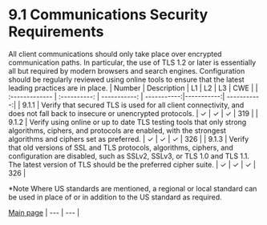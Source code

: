 # 9.1 Communications Security Requirements

All client communications should only take place over encrypted communication paths. In particular, the use of TLS 1.2 or later is essentially all but required by modern browsers and search engines. Configuration should be regularly reviewed using online tools to ensure that the latest leading practices are in place.
| Number       | Description     | L1    		| L2         | L3 		   | CWE		|
| :------------- | :----------: | -----------: | -----------:|-----------:| -----------:|
| 9.1.1 | Verify that secured TLS is used for all client connectivity, and does not fall back to insecure or unencrypted protocols. | ✓ 	 | ✓   | ✓   | 319 |
| 9.1.2 | Verify using online or up to date TLS testing tools that only strong algorithms, ciphers, and protocols are enabled, with the strongest algorithms and ciphers set as preferred.  | ✓ 	 | ✓   | ✓   | 326 |
| 9.1.3 | Verify that old versions of SSL and TLS protocols, algorithms, ciphers, and configuration are disabled, such as SSLv2, SSLv3, or TLS 1.0 and TLS 1.1. The latest version of TLS should be the preferred cipher suite.  | ✓	 | ✓   | ✓   | 326 |


*Note
Where US standards are mentioned, a regional or local standard can be used in place of or in addition to the US standard as required.

[Main page](../README.md) 
| --- | --- |